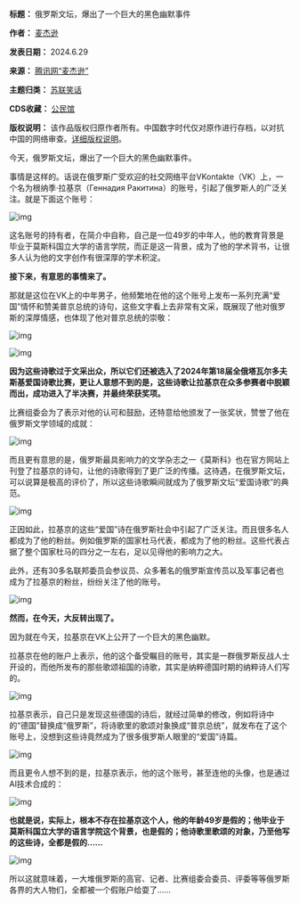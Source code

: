 

**标题：** 俄罗斯文坛，爆出了一个巨大的黑色幽默事件  

**作者：** [麦杰逊](https://chinadigitaltimes.net/space/麦杰逊)  

**发表日期：** 2024.6.29  

**来源：** [腾讯网“麦杰逊”](https://web.archive.org/web/20240629233144/https://new.qq.com/rain/a/20240629A05M5K00)  

**主题归类：** [苏联笑话](https://chinadigitaltimes.net/space/苏联笑话)  

**CDS收藏：** [公民馆](https://chinadigitaltimes.net/space/%E5%85%AC%E6%B0%91%E9%A6%86)  

**版权说明：** 该作品版权归原作者所有。中国数字时代仅对原作进行存档，以对抗中国的网络审查。[详细版权说明](https://chinadigitaltimes.net/chinese/copyright)。


今天，俄罗斯文坛，爆出了一个巨大的黑色幽默事件。


事情是这样的。话说在俄罗斯广受欢迎的社交网络平台VKontakte（VK）上，一个名为根纳季·拉基京（Геннадия Ракитина）的账号，引起了俄罗斯人的广泛关注。就是下面这个账号：


![img](https://chinadigitaltimes.net/chinese/files/2024/06/post-709327-668099dd83893.png)


这名账号的持有者，在简介中自称，自己是一位49岁的中年人，他的教育背景是毕业于莫斯科国立大学的语言学院，而正是这一背景，成为了他的学术背书，让很多人认为他的文字创作有很深厚的学术积淀。


**接下来，有意思的事情来了。** 


那就是这位在VK上的中年男子，他频繁地在他的这个账号上发布一系列充满“爱国”情怀和赞美普京总统的诗句，这些文字看上去非常有文采，既展现了他对俄罗斯的深厚情感，也体现了他对普京总统的崇敬：


![img](https://chinadigitaltimes.net/chinese/files/2024/06/post-709327-668099de1052b.png)


![img](https://chinadigitaltimes.net/chinese/files/2024/06/post-709327-668099de901fb.png)


**因为这些诗歌过于文采出众，所以它们还被选入了2024年第18届全俄塔瓦尔多夫斯基爱国诗歌比赛，更让人意想不到的是，这些诗歌让拉基京在众多参赛者中脱颖而出，成功进入了半决赛，并最终荣获奖项。** 


比赛组委会为了表示对他的认可和鼓励，还特意给他颁发了一张奖状，赞誉了他在俄罗斯文学领域的成就：


![img](https://chinadigitaltimes.net/chinese/files/2024/06/post-709327-668099df45a95.png)


而且更有意思的是，俄罗斯最具影响力的文学杂志之一《莫斯科》也在官方网站上刊登了拉基京的诗句，让他的诗歌得到了更广泛的传播。这待遇，在俄罗斯文坛，可以说算是极高的评价了，所以这些诗歌瞬间就成为了俄罗斯文坛“爱国诗歌”的典范。


![img](https://chinadigitaltimes.net/chinese/files/2024/06/post-709327-668099e0b8457.png)


正因如此，拉基京的这些“爱国”诗在俄罗斯社会中引起了广泛关注。而且很多名人都成为了他的粉丝。例如俄罗斯的国家杜马代表，都成为了他的粉丝。这些代表占据了整个国家杜马的四分之一左右，足以见得他的影响力之大。


此外，还有30多名联邦委员会参议员、众多著名的俄罗斯宣传员以及军事记者也成为了拉基京的粉丝，纷纷关注了他的账号。


![img](https://chinadigitaltimes.net/chinese/files/2024/06/post-709327-668099e1338ea.png)


**然而，在今天，大反转出现了。** 


因为就在今天，拉基京在VK上公开了一个巨大的黑色幽默。


拉基京在他的账户上表示，他的这个备受瞩目的账号，其实是一群俄罗斯反战人士开设的，而他所发布的那些歌颂祖国的诗歌，其实是纳粹德国时期的纳粹诗人们写的。


![img]()


拉基京表示，自己只是发现这些德国的诗后，就经过简单的修改，例如将诗中的“德国”替换成“俄罗斯”，将诗歌里的歌颂对象换成“普京总统”，就发布在了这个账号上，没想到这些诗竟然成为了很多俄罗斯人眼里的“爱国”诗篇。


![img](https://chinadigitaltimes.net/chinese/files/2024/06/post-709327-668099e29a19a.png)


而且更令人想不到的是，拉基京表示，他的这个账号，甚至连他的头像，也是通过AI技术合成的：


![img](https://chinadigitaltimes.net/chinese/files/2024/06/post-709327-668099e333831.png)


**也就是说，实际上，根本不存在拉基京这个人，他的年龄49岁是假的；他毕业于莫斯科国立大学的语言学院这个背景，也是假的；他诗歌里歌颂的对象，乃至他写的这些诗，全都是假的……** 


![img](https://chinadigitaltimes.net/chinese/files/2024/06/post-709327-668099e3f10dd.png)


所以这就意味着，一大堆俄罗斯的高官、记者、比赛组委会委员、评委等等俄罗斯各界的大人物们，全都被一个假账户给耍了……


